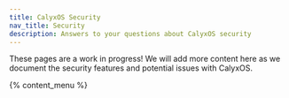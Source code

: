 ```yaml
---
title: CalyxOS Security
nav_title: Security
description: Answers to your questions about CalyxOS security
---
```


These pages are a work in progress! We will add more content here as we document the security features and potential issues with CalyxOS.

{% content_menu %}
